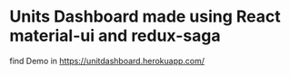 # Units Dashboard made using React material-ui and redux-saga 

find Demo in https://unitdashboard.herokuapp.com/
